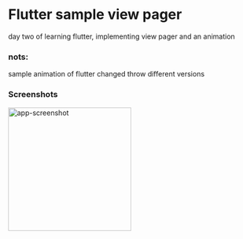# Flutter sample view pager
day two of learning flutter, implementing view pager and an animation
</br>
### nots:
sample animation of flutter changed throw different versions
</br>
### Screenshots
<img width="250" alt="app-screenshot" src="https://github.com/MahdiKaseAtashin/flutter_sample_view_pager/blob/main/view_pager/sample.gif">
<!-- [!animated gif](https://github.com/MahdiKaseAtashin/flutter_sample_view_pager/blob/main/view_pager/sample.gif) -->
